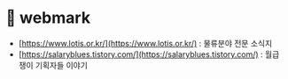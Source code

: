 # 🔖 webmark

* [https://www.lotis.or.kr/](https://www.lotis.or.kr/) : 물류분야 전문 소식지
* [https://salaryblues.tistory.com/](https://salaryblues.tistory.com/) : 월급쟁이 기획자들 이야기&#x20;
